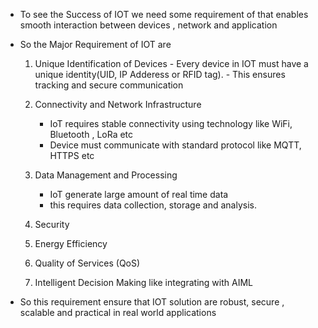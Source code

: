 - To see the Success of IOT we need some requirement of that enables smooth interaction between devices , network and application 
- So the Major Requirement of IOT are

	1. Unique Identification of Devices
		   - Every device in IOT must have a unique identity(UID, IP Adderess or RFID tag).
		   - This ensures tracking and secure communication 
		     
	2. Connectivity and Network Infrastructure 
		- IoT requires stable connectivity using technology like WiFi, Bluetooth , LoRa etc 
		- Device must communicate with standard protocol like MQTT, HTTPS etc
		  
	3. Data Management and Processing 
		- IoT generate large amount of real time data
		- this requires data collection, storage and analysis.
	
	4. Security
	5. Energy Efficiency 
	6. Quality of Services (QoS)
	7. Intelligent Decision Making like integrating with AIML 
	
-  So this requirement ensure that IOT solution are robust, secure , scalable and practical in real world applications 
